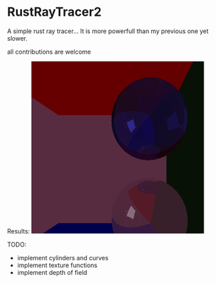 # RustRayTracer2

A simple rust ray tracer... It is more powerfull than my previous one yet slower. 

    
 all contributions are welcome

Results:
![render](result.png)

TODO:
  - implement cylinders and curves
  - implement texture functions
  - implement depth of field
